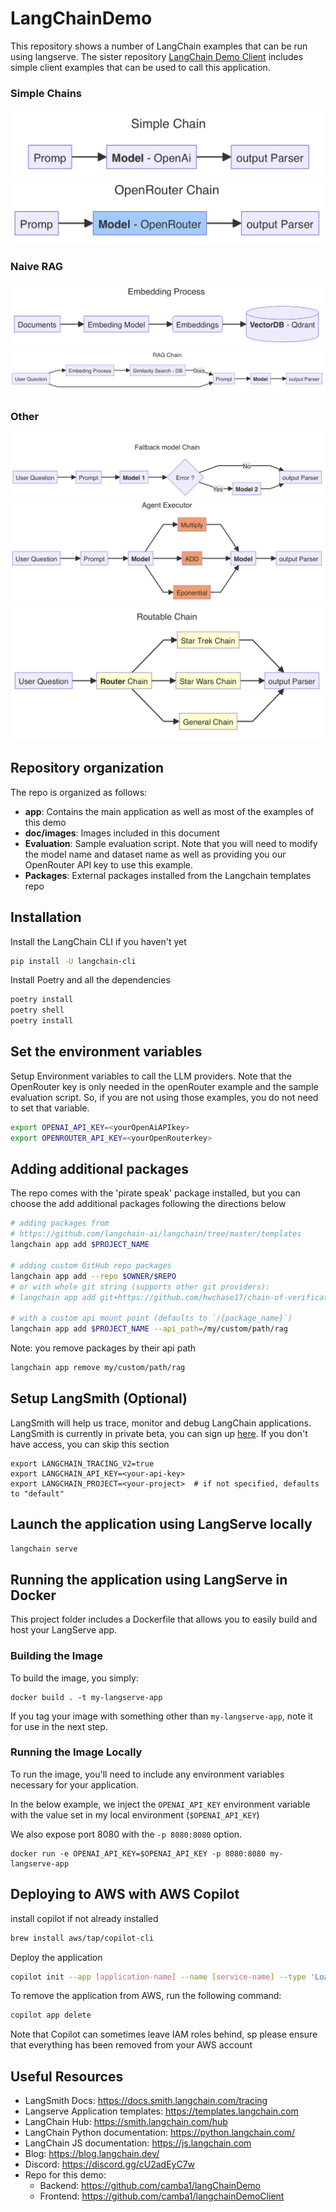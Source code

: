 # LangChainDemo
This repository shows a number of LangChain examples that can be run using langserve.  The sister repository 
[LangChain Demo Client](https://github.com/camba1/langchainDemoClient ) includes simple client examples that can be used to call this application.
### Simple Chains

![SimpleChain.png](doc%2Fimages%2FSimpleChain.png)
![OpenRouter.png](doc%2Fimages%2FOpenRouter.png)

### Naive RAG

![RagChain_1.png](doc%2Fimages%2FRagChain_1.png)
![RagChain_2.png](doc%2Fimages%2FRagChain_2.png)

### Other

![FallbackChain.png](doc%2Fimages%2FFallbackChain.png)
![AgentExecutor.png](doc%2Fimages%2FAgentExecutor.png)
![routableChain.png](doc%2Fimages%2FroutableChain.png)

## Repository organization

The repo is organized as follows:
- **app**: Contains the main application as well as most of the examples of this demo
- **doc/images**: Images included in this document
- **Evaluation**: Sample evaluation script. Note that you will need to modify the model name and dataset name as well 
as providing you our OpenRouter API key to use this example.
- **Packages**: External packages installed from the Langchain templates repo

## Installation

Install the LangChain CLI if you haven't yet

```bash
pip install -U langchain-cli
```

Install Poetry and all the dependencies


```bash
poetry install
poetry shell
poetry install
```

## Set the environment variables

Setup Environment variables to call the LLM providers. Note that the OpenRouter key is only needed in the openRouter 
example and the sample evaluation script. So, if you are not using those examples, you do not need to set that variable.

```bash
export OPENAI_API_KEY=<yourOpenAiAPIkey>
export OPENROUTER_API_KEY=<yourOpenRouterkey>
```

## Adding additional packages

The repo comes with the 'pirate speak' package installed, but you can choose the add additional packages 
following the directions below

```bash
# adding packages from 
# https://github.com/langchain-ai/langchain/tree/master/templates
langchain app add $PROJECT_NAME

# adding custom GitHub repo packages
langchain app add --repo $OWNER/$REPO
# or with whole git string (supports other git providers):
# langchain app add git+https://github.com/hwchase17/chain-of-verification

# with a custom api mount point (defaults to `/{package_name}`)
langchain app add $PROJECT_NAME --api_path=/my/custom/path/rag
```

Note: you remove packages by their api path

```bash
langchain app remove my/custom/path/rag
```

## Setup LangSmith (Optional)
LangSmith will help us trace, monitor and debug LangChain applications. 
LangSmith is currently in private beta, you can sign up [here](https://smith.langchain.com/). 
If you don't have access, you can skip this section


```shell
export LANGCHAIN_TRACING_V2=true
export LANGCHAIN_API_KEY=<your-api-key>
export LANGCHAIN_PROJECT=<your-project>  # if not specified, defaults to "default"
```

## Launch the application using LangServe locally

```bash
langchain serve
```

## Running the application using LangServe in Docker

This project folder includes a Dockerfile that allows you to easily build and host your LangServe app.

### Building the Image

To build the image, you simply:

```shell
docker build . -t my-langserve-app
```

If you tag your image with something other than `my-langserve-app`,
note it for use in the next step.

### Running the Image Locally

To run the image, you'll need to include any environment variables
necessary for your application.

In the below example, we inject the `OPENAI_API_KEY` environment
variable with the value set in my local environment
(`$OPENAI_API_KEY`)

We also expose port 8080 with the `-p 8080:8080` option.

```shell
docker run -e OPENAI_API_KEY=$OPENAI_API_KEY -p 8080:8080 my-langserve-app
```
## Deploying to AWS with AWS Copilot

install copilot if not already installed

```bash
brew install aws/tap/copilot-cli
```

Deploy the application

```bash
copilot init --app [application-name] --name [service-name] --type 'Load Balanced Web Service' --dockerfile './Dockerfile' --deploy
```

To remove the application from AWS, run the following command:

```bash
copilot app delete
```

Note that Copilot can sometimes leave IAM roles behind, sp please ensure that everything has been removed from 
your AWS account


## Useful Resources

- LangSmith Docs: https://docs.smith.langchain.com/tracing
- Langserve Application templates: https://templates.langchain.com
- LangChain Hub: https://smith.langchain.com/hub
- LangChain Python documentation: https://python.langchain.com/
- LangChain JS documentation: https://js.langchain.com
- Blog: https://blog.langchain.dev/
- Discord: https://discord.gg/cU2adEyC7w
- Repo for this demo: 
  - Backend: https://github.com/camba1/langChainDemo
  - Frontend: https://github.com/camba1/langchainDemoClient 